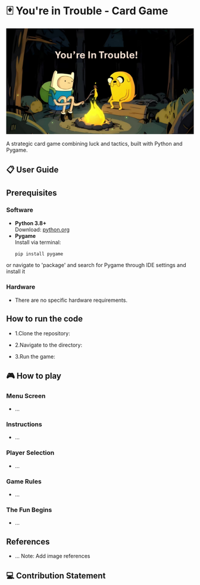 # 🃏 You're in Trouble - Card Game  

![Gameplay Screenshot](readmescreenshot.png)  

A strategic card game combining luck and tactics, built with Python and Pygame.

## 📋 User Guide  

## Prerequisites
### Software   
- **Python 3.8+**  
  Download: [python.org](https://www.python.org/downloads/)
- **Pygame**  
  Install via terminal:
  ```bash
  pip install pygame
or navigate to 'package' and search for Pygame through IDE settings and install it
  
### Hardware
- There are no specific hardware requirements.

## How to run the code
- 1.Clone the repository:

- 2.Navigate to the directory:

- 3.Run the game:




## 🎮 How to play

### Menu Screen
- ...

### Instructions
- ...

### Player Selection
- ...

### Game Rules
- ...

### The Fun Begins
- ...




## References
- ... Note: Add image references




## 💻 Contribution Statement

